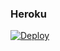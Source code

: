 ### Heroku
[![Deploy](https://www.herokucdn.com/deploy/button.svg)](https://heroku.com/deploy?template=https://github.com/luisdaniel1709/code7.1.5-directo-a-herou)
